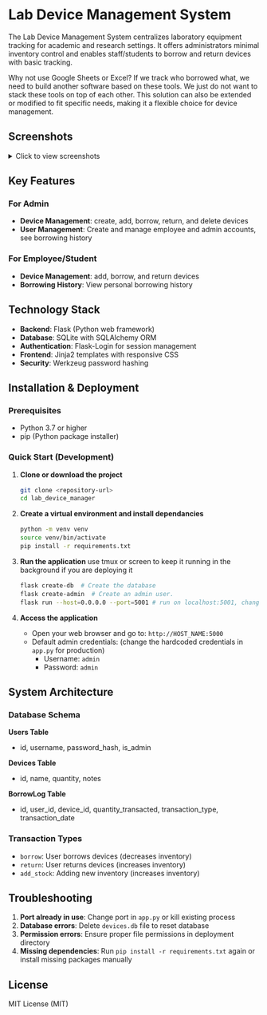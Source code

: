 # Lab Device Management System

The Lab Device Management System centralizes laboratory equipment tracking for academic and research settings. It offers administrators minimal inventory control and enables staff/students to borrow and return devices with basic tracking.

Why not use Google Sheets or Excel? If we track who borrowed what, we need to build another software based on these tools. We just do not want to stack these tools on top of each other. This solution can also be extended or modified to fit specific needs, making it a flexible choice for device management.

## Screenshots

<details>
<summary>Click to view screenshots</summary>

![Device Management](assets/image.png)
![User Management](assets/image-1.png)
![Admin Dashboard](assets/image-2.png)
![Employee Dashboard](assets/image-3.png)
![Login](assets/image-4.png)
![pad user](assets/pad-user.png)
![pad device](assets/pad-device.png)

</details>

## Key Features

### For Admin

- **Device Management**: create, add, borrow, return, and delete devices
- **User Management**: Create and manage employee and admin accounts, see borrowing history

### For Employee/Student
- **Device Management**: add, borrow, and return devices
- **Borrowing History**: View personal borrowing history


## Technology Stack

- **Backend**: Flask (Python web framework)
- **Database**: SQLite with SQLAlchemy ORM
- **Authentication**: Flask-Login for session management
- **Frontend**: Jinja2 templates with responsive CSS
- **Security**: Werkzeug password hashing



## Installation & Deployment

### Prerequisites

- Python 3.7 or higher
- pip (Python package installer)

### Quick Start (Development)

1. **Clone or download the project**
   ```bash
   git clone <repository-url>
   cd lab_device_manager
   ```

2. **Create a virtual environment and install dependancies**
   ```bash
   python -m venv venv
   source venv/bin/activate
   pip install -r requirements.txt
   ```

3. **Run the application** use tmux or screen to keep it running in the background if you are deploying it
   ```bash
   flask create-db  # Create the database
   flask create-admin  # Create an admin user.
   flask run --host=0.0.0.0 --port=5001 # run on localhost:5001, change port if needed
   ```

4. **Access the application**
   - Open your web browser and go to: `http://HOST_NAME:5000`
   - Default admin credentials: (change the hardcoded credentials in `app.py` for production)
     - Username: `admin`
     - Password: `admin`

## System Architecture

### Database Schema

**Users Table**
- id, username, password_hash, is_admin

**Devices Table**
- id, name, quantity, notes

**BorrowLog Table**
- id, user_id, device_id, quantity_transacted, transaction_type, transaction_date

### Transaction Types
- `borrow`: User borrows devices (decreases inventory)
- `return`: User returns devices (increases inventory)
- `add_stock`: Adding new inventory (increases inventory)

## Troubleshooting

1. **Port already in use**: Change port in `app.py` or kill existing process
2. **Database errors**: Delete `devices.db` file to reset database
3. **Permission errors**: Ensure proper file permissions in deployment directory
4. **Missing dependencies**: Run `pip install -r requirements.txt` again or install missing packages manually

## License

MIT License (MIT)
